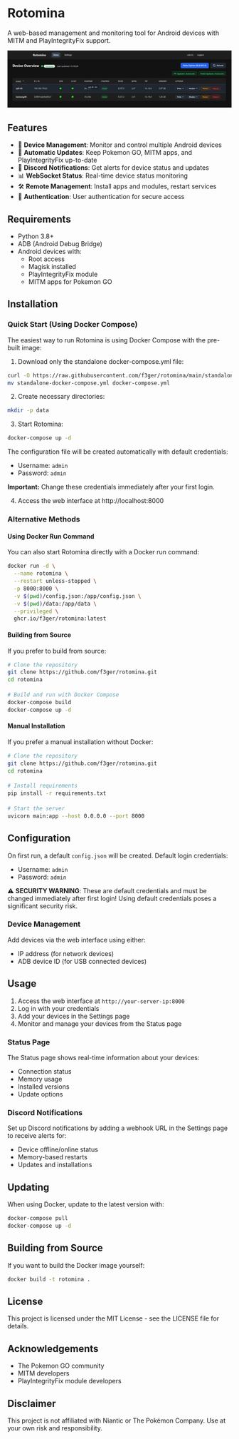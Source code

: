 # Rotomina

A web-based management and monitoring tool for Android devices with MITM and PlayIntegrityFix support.

![Rotomina Dashboard](screenshots/dashboard.png)

## Features

- 📱 **Device Management**: Monitor and control multiple Android devices
- 🔄 **Automatic Updates**: Keep Pokemon GO, MITM apps, and PlayIntegrityFix up-to-date
- 💬 **Discord Notifications**: Get alerts for device status and updates
- 📊 **WebSocket Status**: Real-time device status monitoring
- 🛠️ **Remote Management**: Install apps and modules, restart services
- 🔐 **Authentication**: User authentication for secure access

## Requirements

- Python 3.8+
- ADB (Android Debug Bridge)
- Android devices with:
  - Root access
  - Magisk installed
  - PlayIntegrityFix module
  - MITM apps for Pokemon GO

## Installation

### Quick Start (Using Docker Compose)

The easiest way to run Rotomina is using Docker Compose with the pre-built image:

1. Download only the standalone docker-compose.yml file:
```bash
curl -O https://raw.githubusercontent.com/f3ger/rotomina/main/standalone-docker-compose.yml
mv standalone-docker-compose.yml docker-compose.yml
```

2. Create necessary directories:
```bash
mkdir -p data
```

3. Start Rotomina:
```bash
docker-compose up -d
```

The configuration file will be created automatically with default credentials:
- Username: `admin`
- Password: `admin`

**Important:** Change these credentials immediately after your first login.

4. Access the web interface at http://localhost:8000

### Alternative Methods

#### Using Docker Run Command

You can also start Rotomina directly with a Docker run command:

```bash
docker run -d \
  --name rotomina \
  --restart unless-stopped \
  -p 8000:8000 \
  -v $(pwd)/config.json:/app/config.json \
  -v $(pwd)/data:/app/data \
  --privileged \
  ghcr.io/f3ger/rotomina:latest
```

#### Building from Source

If you prefer to build from source:

```bash
# Clone the repository
git clone https://github.com/f3ger/rotomina.git
cd rotomina

# Build and run with Docker Compose
docker-compose build
docker-compose up -d
```

#### Manual Installation

If you prefer a manual installation without Docker:

```bash
# Clone the repository
git clone https://github.com/f3ger/rotomina.git
cd rotomina

# Install requirements
pip install -r requirements.txt

# Start the server
uvicorn main:app --host 0.0.0.0 --port 8000
```


## Configuration

On first run, a default `config.json` will be created. Default login credentials:

- Username: `admin`
- Password: `admin`

⚠️ **SECURITY WARNING**: These are default credentials and must be changed immediately after first login! Using default credentials poses a significant security risk.

### Device Management

Add devices via the web interface using either:
- IP address (for network devices)
- ADB device ID (for USB connected devices)

## Usage

1. Access the web interface at `http://your-server-ip:8000`
2. Log in with your credentials
3. Add your devices in the Settings page
4. Monitor and manage your devices from the Status page

### Status Page

The Status page shows real-time information about your devices:
- Connection status
- Memory usage
- Installed versions
- Update options

### Discord Notifications

Set up Discord notifications by adding a webhook URL in the Settings page to receive alerts for:
- Device offline/online status
- Memory-based restarts
- Updates and installations

## Updating

When using Docker, update to the latest version with:

```bash
docker-compose pull
docker-compose up -d
```

## Building from Source

If you want to build the Docker image yourself:

```bash
docker build -t rotomina .
```

## License

This project is licensed under the MIT License - see the LICENSE file for details.

## Acknowledgements

- The Pokemon GO community
- MITM developers
- PlayIntegrityFix module developers

## Disclaimer

This project is not affiliated with Niantic or The Pokémon Company. Use at your own risk and responsibility.
